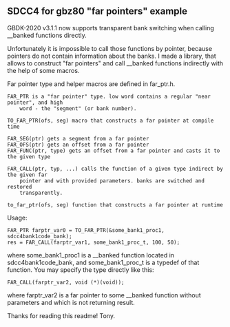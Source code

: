 SDCC4 for gbz80 "far pointers" example
--------------------------------------

GBDK-2020 v3.1.1 now supports transparent bank switching when calling __banked functions directly.

Unfortunately it is impossible to call those functions by pointer, because pointers do not
contain information about the banks. I made a library, that allows to construct "far pointers" 
and call __banked functions indirectly with the help of some macros.

Far pointer type and helper macros are defined in far_ptr.h.

	FAR_PTR is a "far pointer" type. low word contains a regular "near pointer", and high 
		word - the "segment" (or bank number).

	TO_FAR_PTR(ofs, seg) macro that constructs a far pointer at compile time

	FAR_SEG(ptr) gets a segment from a far pointer
	FAR_OFS(ptr) gets an offset from a far pointer
	FAR_FUNC(ptr, type) gets an offset from a far pointer and casts it to the given type

	FAR_CALL(ptr, typ, ...) calls the function of a given type indirect by the given far 
		pointer and with provided parameters. banks are switched and restored 
		transparently.

	to_far_ptr(ofs, seg) function that constructs a far pointer at runtime

Usage:

	FAR_PTR farptr_var0 = TO_FAR_PTR(&some_bank1_proc1, sdcc4bank1code_bank);
	res = FAR_CALL(farptr_var1, some_bank1_proc_t, 100, 50);

where some_bank1_proc1 is a __banked function located in sdcc4bank1code_bank, and some_bank1_proc_t 
is a typedef of that function. You may specify the type directly like this:

	FAR_CALL(farptr_var2, void (*)(void));
	
where farptr_var2 is a far pointer to some __banked function without parameters and which is not returning result.


Thanks for reading this readme! Tony.
